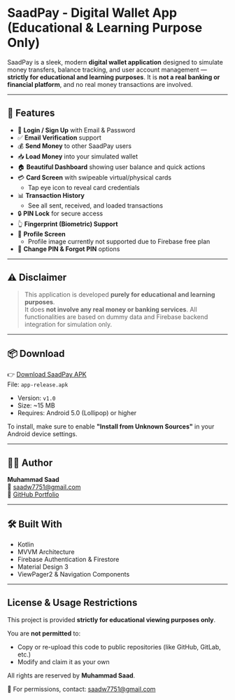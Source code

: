 # SaadPay - Digital Wallet App (Educational & Learning Purpose Only)

SaadPay is a sleek, modern **digital wallet application** designed to simulate money transfers, balance tracking, and user account management — **strictly for educational and learning purposes**. It is **not a real banking or financial platform**, and no real money transactions are involved.

---

## 🚀 Features

- 🔐 **Login / Sign Up** with Email & Password  
- ✅ **Email Verification** support  
- 💰 **Send Money** to other SaadPay users  
- 📥 **Load Money** into your simulated wallet  
- 🏠 **Beautiful Dashboard** showing user balance and quick actions  
- 💳 **Card Screen** with swipeable virtual/physical cards  
  - Tap eye icon to reveal card credentials  
- 📊 **Transaction History**  
  - See all sent, received, and loaded transactions  
- 🔒 **PIN Lock** for secure access  
- 👆 **Fingerprint (Biometric) Support**  
- 👤 **Profile Screen**  
  - Profile image currently not supported due to Firebase free plan  
- 🔄 **Change PIN & Forgot PIN** options

---

## ⚠️ Disclaimer

> This application is developed **purely for educational and learning purposes**.  
> It does **not involve any real money or banking services**. All functionalities are based on dummy data and Firebase backend integration for simulation only.

---


## 📦 Download

👉 [Download SaadPay APK](https://github.com/chsaad-dev/saadpay/releases/latest)  
File: `app-release.apk`  
- Version: `v1.0`
- Size: ~15 MB
- Requires: Android 5.0 (Lollipop) or higher

To install, make sure to enable **"Install from Unknown Sources"** in your Android device settings.

---

## 👨‍💻 Author

**Muhammad Saad**  
📧 saadw7751@gmail.com  
🔗 [GitHub Portfolio](https://github.com/chsaad-dev)

---

## 🛠 Built With

- Kotlin
- MVVM Architecture
- Firebase Authentication & Firestore
- Material Design 3
- ViewPager2 & Navigation Components

---

## License & Usage Restrictions

This project is provided **strictly for educational viewing purposes only**.

You are **not permitted** to:
- Copy or re-upload this code to public repositories (like GitHub, GitLab, etc.)
- Modify and claim it as your own

All rights are reserved by **Muhammad Saad**.

📧 For permissions, contact: saadw7751@gmail.com


